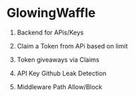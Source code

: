 # GlowingWaffle

1. Backend for APis/Keys

1. Claim a Token from APi based on limit
2. Token giveaways via Claims
3. API Key Github Leak Detection
4. Middleware Path Allow/Block
